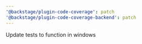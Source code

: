 ```yaml
---
'@backstage/plugin-code-coverage': patch
'@backstage/plugin-code-coverage-backend': patch
---
```


Update tests to function in windows
